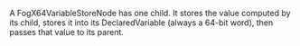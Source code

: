 A FogX64VariableStoreNode has one child. It stores the value computed by its child, stores it into its DeclaredVariable (always a 64-bit word), then passes that value to its parent.